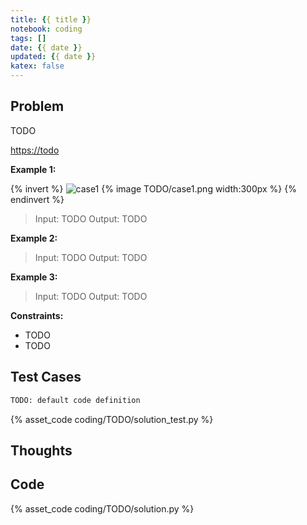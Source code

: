 ```yaml
---
title: {{ title }}
notebook: coding
tags: []
date: {{ date }}
updated: {{ date }}
katex: false
---
```

## Problem

TODO

<https://todo>

**Example 1:**

{% invert %}
![case1](TODO/case1.png)
{% image TODO/case1.png width:300px %}
{% endinvert %}

> Input: TODO
> Output: TODO

**Example 2:**

> Input: TODO
> Output: TODO

**Example 3:**

> Input: TODO
> Output: TODO

**Constraints:**

- TODO
- TODO

## Test Cases

``` python
TODO: default code definition
```

{% asset_code coding/TODO/solution_test.py %}

## Thoughts

## Code

{% asset_code coding/TODO/solution.py %}
